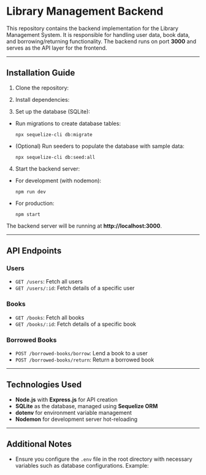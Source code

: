 # Library Management Backend

This repository contains the backend implementation for the Library Management System. It is responsible for handling user data, book data, and borrowing/returning functionality. The backend runs on port **3000** and serves as the API layer for the frontend.

---

## **Installation Guide**

1. Clone the repository:

2. Install dependencies:

3. Set up the database (SQLite):
- Run migrations to create database tables:
  ```
  npx sequelize-cli db:migrate
  ```
- (Optional) Run seeders to populate the database with sample data:
  ```
  npx sequelize-cli db:seed:all
  ```

4. Start the backend server:
- For development (with nodemon):
  ```
  npm run dev
  ```
- For production:
  ```
  npm start
  ```

The backend server will be running at **http://localhost:3000**.

---

## **API Endpoints**

### **Users**
- `GET /users`: Fetch all users
- `GET /users/:id`: Fetch details of a specific user

### **Books**
- `GET /books`: Fetch all books
- `GET /books/:id`: Fetch details of a specific book

### **Borrowed Books**
- `POST /borrowed-books/borrow`: Lend a book to a user
- `POST /borrowed-books/return`: Return a borrowed book

---

## **Technologies Used**

- **Node.js** with **Express.js** for API creation
- **SQLite** as the database, managed using **Sequelize ORM**
- **dotenv** for environment variable management
- **Nodemon** for development server hot-reloading

---

## **Additional Notes**

- Ensure you configure the `.env` file in the root directory with necessary variables such as database configurations. Example:

